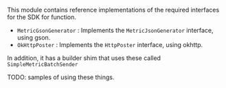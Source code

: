 This module contains reference implementations of the required interfaces for the SDK for function.

* `MetricGsonGenerator` : Implements the `MetricJsonGenerator` interface, using gson.
* `OkHttpPoster` : Implements the `HttpPoster` interface, using okhttp.

In addition, it has a builder shim that uses these called `SimpleMetricBatchSender`

TODO: samples of using these things.
